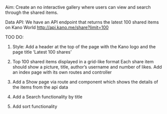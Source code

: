 Aim: Create an no interactive gallery where users can view and search through the shared items.

Data API: We have an API endpoint that returns the latest 100 shared items on Kano World
http://api.kano.me/share?limit=100


TOO DO:

1) Style: Add a header at the top of the page with the Kano logo and the page title ‘Latest 100 shares’

2) Top 100 shared items displayed in a grid-like format
Each share item should show a picture, title, author’s username and number of likes.
Add an index page with its own routes and controller

3) Add a Show page via route and component which shows the details of the items from the api data

4) Add a Search functionality  by title

5) Add sort functionality
